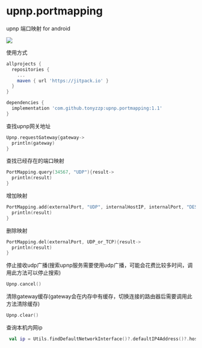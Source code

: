 # upnp.portmapping
upnp 端口映射 for android

[![](https://jitpack.io/v/tonyzzp/upnp.portmapping.svg)](https://jitpack.io/#tonyzzp/upnp.portmapping)


使用方式
```gradle
allprojects {
  repositories {
    ...
    maven { url 'https://jitpack.io' }
  }
}
```

```gradle
dependencies {
  implementation 'com.github.tonyzzp:upnp.portmapping:1.1'
}
```


查找upnp网关地址
```kotlin
Upnp.requestGateway{gateway->
  println(gateway)
}
```


查找已经存在的端口映射
```kotlin
PortMapping.query(34567, "UDP"){result->
  println(result)
}
```


增加映射
```kotlin
PortMapping.add(externalPort, "UDP", internalHostIP, internalPort, "DESC"){result->
  println(result)
}
```


删除映射
```kotlin
PortMapping.del(externalPort, UDP_or_TCP){result->
  println(result)
}
```


停止接收udp广播(搜索upnp服务需要使用udp广播，可能会花费比较多时间，调用此方法可以停止搜索)
```kotlin
Upnp.cancel()
```

清除gateway缓存(gateway会在内存中有缓存，切换连接的路由器后需要调用此方法清除缓存)
```kotlin
Upnp.clear()
```

查询本机内网ip
```kotlin
 val ip = Utils.findDefaultNetworkInterface()?.defaultIP4Address()?.hostAddress
```
